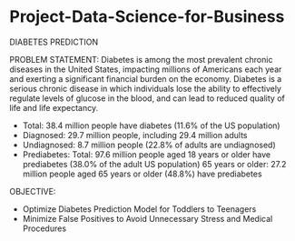 # Project-Data-Science-for-Business

DIABETES PREDICTION

PROBLEM STATEMENT:
Diabetes is among the most prevalent chronic diseases in the United States, impacting millions of Americans each year and exerting a significant financial burden on the economy.
Diabetes is a serious chronic disease in which individuals lose the ability to effectively regulate levels of glucose in the blood, and can lead to reduced quality of life and life expectancy.
- Total: 38.4 million people have diabetes (11.6% of the US population)
- Diagnosed: 29.7 million people, including 29.4 million adults
- Undiagnosed: 8.7 million people (22.8% of adults are undiagnosed)
- Prediabetes: Total: 97.6 million people aged 18 years or older have prediabetes (38.0% of the adult US population) 65 years or older: 27.2 million people aged 65 years or older (48.8%) 
  have prediabetes

OBJECTIVE:
- Optimize Diabetes Prediction Model for Toddlers to Teenagers
- Minimize False Positives to Avoid Unnecessary Stress and Medical Procedures
